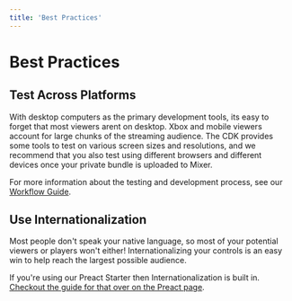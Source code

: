 ```yaml
---
title: 'Best Practices'
---
```

# Best Practices

## Test Across Platforms

With desktop computers as the primary development tools, its easy to forget that most viewers arent on desktop. Xbox and mobile viewers account for large chunks of the streaming audience. The CDK provides some tools to test on various screen sizes and resolutions, and we recommend that you also test using different browsers and different devices once your private bundle is uploaded to Mixer.

For more information about the testing and development process, see our [Workflow Guide](/guides/mixplay/customcontrols/workflow).

## Use Internationalization
Most people don't speak your native language, so most of your potential viewers or players won't either! Internationalizing your controls is an easy win to help reach the largest possible audience.

If you're using our Preact Starter then Internationalization is built in. [Checkout the guide for that over on the Preact page](/guides/mixplay/customcontrols/gettingstartedwithpreact#internationalization).
